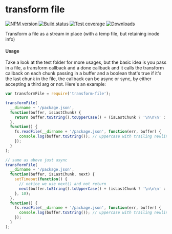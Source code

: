 transform file
===

[![NPM version][npm-image]][npm-url]
[![Build status][travis-image]][travis-url]
[![Test coverage][coveralls-image]][coveralls-url]
[![Downloads][downloads-image]][downloads-url]

Transform a file as a stream in place (with a temp file, but retaining inode info)

#### Usage

Take a look at the test folder for more usages, but the basic idea is you pass in a file,
a transform callback and a done callback and it calls the transform callback on each chunk
passing in a buffer and a boolean that's true if it's the last chunk in the file, the callback
can be async or sync, by either accepting a third arg or not. Here's an example:

```js
var transformFile = require('transform-file');

transformFile(
  __dirname + '/package.json',
  function(buffer, isLastChunk) {
    return buffer.toString().toUpperCase() + (isLastChunk ? '\n\n\n' : '');
  },
  function() {
    fs.readFile(__dirname + '/package.json', function(err, buffer) {
      console.log(buffer.toString()); // uppercase with trailing newlines
    });
  }
);

// same as above just async
transformFile(
  __dirname + '/package.json',
  function(buffer, isLastChunk, next) {
    setTimeout(function() {
      // notice we use next() and not return
      next(buffer.toString().toUpperCase() + (isLastChunk ? '\n\n\n' : ''));
    }, 10);
  },
  function() {
    fs.readFile(__dirname + '/package.json', function(err, buffer) {
      console.log(buffer.toString()); // uppercase with trailing newlines
    });
  }
);


```


[npm-image]: https://img.shields.io/npm/v/transform-file.svg?style=flat-square
[npm-url]: https://npmjs.org/package/transform-file
[travis-image]: https://img.shields.io/travis/kolodny/transform-file.svg?style=flat-square
[travis-url]: https://travis-ci.org/kolodny/transform-file
[coveralls-image]: https://img.shields.io/coveralls/kolodny/transform-file.svg?style=flat-square
[coveralls-url]: https://coveralls.io/r/kolodny/transform-file
[downloads-image]: http://img.shields.io/npm/dm/transform-file.svg?style=flat-square
[downloads-url]: https://npmjs.org/package/transform-file
[gitter-image]: https://badges.gitter.im/Join%20Chat.svg
[gitter-url]: https://gitter.im/kolodny/transform-file?utm_source=badge&utm_medium=badge&utm_campaign=pr-badge&utm_content=badge

